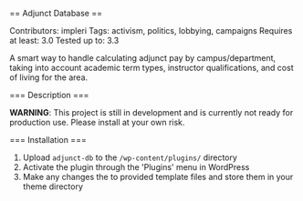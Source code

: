 == Adjunct Database ==

Contributors: impleri
Tags: activism, politics, lobbying, campaigns
Requires at least: 3.0
Tested up to: 3.3

A smart way to handle calculating adjunct pay by campus/department, taking into account academic term types, instructor qualifications, and cost of living for the area.


=== Description ===

**WARNING**: This project is still in development and is currently not ready for production use. Please install at your own risk.


=== Installation ===

1. Upload `adjunct-db` to the `/wp-content/plugins/` directory
2. Activate the plugin through the 'Plugins' menu in WordPress
3. Make any changes the to provided template files and store them in your theme directory
